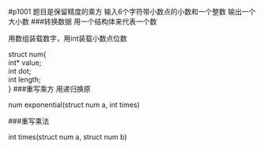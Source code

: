 #p1001
题目是保留精度的乘方
输入6个字符带小数点的小数和一个整数
输出一个大小数
###转换数据
用一个结构体来代表一个数

用数组装载数字，用int装载小数点位数

struct num{<br/>
    int* value;<br/>
    int dot;<br/>
    int length;<br/>
}
###重写乘方
用递归换原

num exponential(struct num a, int times)

###重写乘法

int times(struct num a, struct num b)
